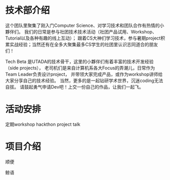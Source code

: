 # 技术部介绍
这个团队里聚集了刚入门Computer Science、对学习技术和团队合作有热情的小夥伴们。
我们的日常是参与社团技术技术活动（社团产品试用、Workshop、Tutorial以及各种有趣的线上互动）； 
跟着CS大神们学习技术，参与暑期project积累实战经验；当然还有在全多大聚集最多CS学生的社团里认识志同道合的朋友们！

Tech Beta 是UTADA的技术骨干，这里的小夥伴们有着丰富的技术开发经验（side projects），
老司机们是来自计算机系各大Focus的弄潮儿，日常作为Team Leader负责设计project，
并带领大家完成产品，或作为workshop讲师给大家分享自己的技术经验。
当然，更多的是一起钻研学术世界，沉迷coding无法自拔。
请鼓起勇气申请Dev吧！上交一份自己的作品，让我们一起飞。

# 活动安排
定期workshop
hackthon
project talk

# 项目介绍
顺便

鲸语


